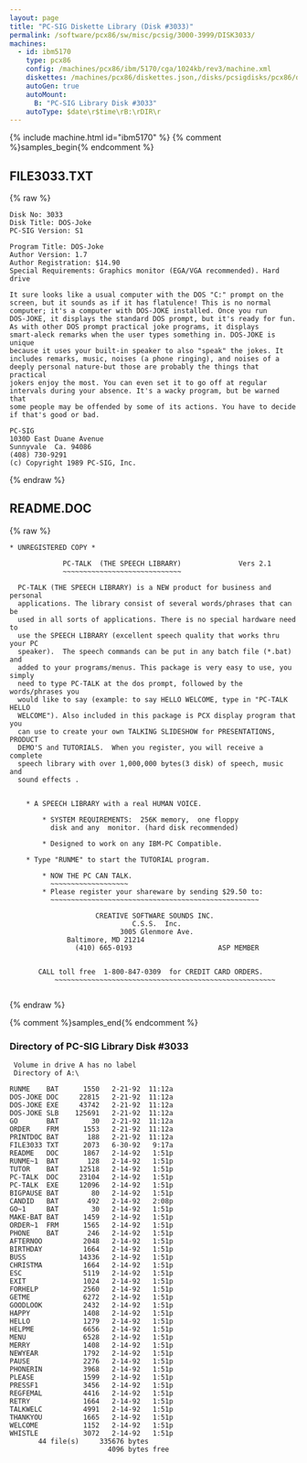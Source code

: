 ```yaml
---
layout: page
title: "PC-SIG Diskette Library (Disk #3033)"
permalink: /software/pcx86/sw/misc/pcsig/3000-3999/DISK3033/
machines:
  - id: ibm5170
    type: pcx86
    config: /machines/pcx86/ibm/5170/cga/1024kb/rev3/machine.xml
    diskettes: /machines/pcx86/diskettes.json,/disks/pcsigdisks/pcx86/diskettes.json
    autoGen: true
    autoMount:
      B: "PC-SIG Library Disk #3033"
    autoType: $date\r$time\rB:\rDIR\r
---
```


{% include machine.html id="ibm5170" %}
{% comment %}samples_begin{% endcomment %}

## FILE3033.TXT

{% raw %}
```
Disk No: 3033                                                           
Disk Title: DOS-Joke                                                    
PC-SIG Version: S1                                                      
                                                                        
Program Title: DOS-Joke                                                 
Author Version: 1.7                                                     
Author Registration: $14.90                                             
Special Requirements: Graphics monitor (EGA/VGA recommended). Hard drive
                                                                        
It sure looks like a usual computer with the DOS "C:" prompt on the     
screen, but it sounds as if it has flatulence! This is no normal        
computer; it's a computer with DOS-JOKE installed. Once you run         
DOS-JOKE, it displays the standard DOS prompt, but it's ready for fun.  
As with other DOS prompt practical joke programs, it displays           
smart-aleck remarks when the user types something in. DOS-JOKE is unique
because it uses your built-in speaker to also "speak" the jokes. It     
includes remarks, music, noises (a phone ringing), and noises of a      
deeply personal nature-but those are probably the things that practical 
jokers enjoy the most. You can even set it to go off at regular         
intervals during your absence. It's a wacky program, but be warned that 
some people may be offended by some of its actions. You have to decide  
if that's good or bad.                                                  
                                                                        
PC-SIG                                                                  
1030D East Duane Avenue                                                 
Sunnyvale  Ca. 94086                                                    
(408) 730-9291                                                          
(c) Copyright 1989 PC-SIG, Inc.                                         
```
{% endraw %}

## README.DOC

{% raw %}
```
* UNREGISTERED COPY *

			 PC-TALK  (THE SPEECH LIBRARY)              Vers 2.1
			 ~~~~~~~~~~~~~~~~~~~~~~~~~~~~~

  PC-TALK (THE SPEECH LIBRARY) is a NEW product for business and personal
  applications. The library consist of several words/phrases that can be
  used in all sorts of applications. There is no special hardware need to
  use the SPEECH LIBRARY (excellent speech quality that works thru your PC
  speaker).  The speech commands can be put in any batch file (*.bat) and
  added to your programs/menus. This package is very easy to use, you simply
  need to type PC-TALK at the dos prompt, followed by the words/phrases you
  would like to say (example: to say HELLO WELCOME, type in "PC-TALK HELLO
  WELCOME"). Also included in this package is PCX display program that you
  can use to create your own TALKING SLIDESHOW for PRESENTATIONS, PRODUCT
  DEMO'S and TUTORIALS.  When you register, you will receive a complete
  speech library with over 1,000,000 bytes(3 disk) of speech, music and
  sound effects .


	* A SPEECH LIBRARY with a real HUMAN VOICE.

        * SYSTEM REQUIREMENTS:  256K memory,  one floppy
          disk and any  monitor. (hard disk recommended)

        * Designed to work on any IBM-PC Compatible.

	* Type "RUNME" to start the TUTORIAL program.

        * NOW THE PC CAN TALK.
          ~~~~~~~~~~~~~~~~~~~
        * Please register your shareware by sending $29.50 to:
          ~~~~~~~~~~~~~~~~~~~~~~~~~~~~~~~~~~~~~~~~~~~~~~~~~~~

                     CREATIVE SOFTWARE SOUNDS INC.
                              C.S.S.  Inc.
                           3005 Glenmore Ave.
			  Baltimore, MD 21214
			    (410) 665-0193                     ASP MEMBER


	   CALL toll free  1-800-847-0309  for CREDIT CARD ORDERS.
           ~~~~~~~~~~~~~~~~~~~~~~~~~~~~~~~~~~~~~~~~~~~~~~~~~~~~~~


```
{% endraw %}

{% comment %}samples_end{% endcomment %}

### Directory of PC-SIG Library Disk #3033

     Volume in drive A has no label
     Directory of A:\

    RUNME    BAT      1550   2-21-92  11:12a
    DOS-JOKE DOC     22815   2-21-92  11:12a
    DOS-JOKE EXE     43742   2-21-92  11:12a
    DOS-JOKE SLB    125691   2-21-92  11:12a
    GO       BAT        30   2-21-92  11:12a
    ORDER    FRM      1553   2-21-92  11:12a
    PRINTDOC BAT       188   2-21-92  11:12a
    FILE3033 TXT      2073   6-30-92   9:17a
    README   DOC      1867   2-14-92   1:51p
    RUNME~1  BAT       128   2-14-92   1:51p
    TUTOR    BAT     12518   2-14-92   1:51p
    PC-TALK  DOC     23104   2-14-92   1:51p
    PC-TALK  EXE     12096   2-14-92   1:51p
    BIGPAUSE BAT        80   2-14-92   1:51p
    CANDID   BAT       492   2-14-92   2:08p
    GO~1     BAT        30   2-14-92   1:51p
    MAKE-BAT BAT      1459   2-14-92   1:51p
    ORDER~1  FRM      1565   2-14-92   1:51p
    PHONE    BAT       246   2-14-92   1:51p
    AFTERNOO          2048   2-14-92   1:51p
    BIRTHDAY          1664   2-14-92   1:51p
    BUSS             14336   2-14-92   1:51p
    CHRISTMA          1664   2-14-92   1:51p
    ESC               5119   2-14-92   1:51p
    EXIT              1024   2-14-92   1:51p
    FORHELP           2560   2-14-92   1:51p
    GETME             6272   2-14-92   1:51p
    GOODLOOK          2432   2-14-92   1:51p
    HAPPY             1408   2-14-92   1:51p
    HELLO             1279   2-14-92   1:51p
    HELPME            6656   2-14-92   1:51p
    MENU              6528   2-14-92   1:51p
    MERRY             1408   2-14-92   1:51p
    NEWYEAR           1792   2-14-92   1:51p
    PAUSE             2276   2-14-92   1:51p
    PHONERIN          3968   2-14-92   1:51p
    PLEASE            1599   2-14-92   1:51p
    PRESSF1           3456   2-14-92   1:51p
    REGFEMAL          4416   2-14-92   1:51p
    RETRY             1664   2-14-92   1:51p
    TALKWELC          4991   2-14-92   1:51p
    THANKYOU          1665   2-14-92   1:51p
    WELCOME           1152   2-14-92   1:51p
    WHISTLE           3072   2-14-92   1:51p
           44 file(s)     335676 bytes
                            4096 bytes free
